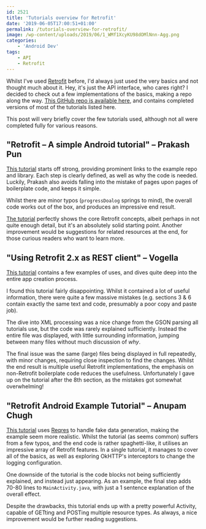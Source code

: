 ```yaml
---
id: 2521
title: 'Tutorials overview for Retrofit'
date: '2019-06-05T17:00:51+01:00'
permalink: /tutorials-overview-for-retrofit/
image: /wp-content/uploads/2019/06/1_WMf1XcyKU98dOMlNnn-Agg.png
categories:
    - 'Android Dev'
tags:
    - API
    - Retrofit
---
```


Whilst I've used [Retrofit](https://square.github.io/retrofit/) before, I'd always just used the very basics and not thought much about it. Hey, it's just the API interface, who cares right? I decided to check out a few implementations of the basics, making a repo along the way. [This GitHub repo is available here](https://github.com/JakeSteam/retrofit-experiments), and contains completed versions of most of the tutorials listed here.

This post will very briefly cover the few tutorials used, although not all were completed fully for various reasons.

## "Retrofit – A simple Android tutorial" – Prakash Pun

[This tutorial](https://medium.com/@prakash_pun/retrofit-a-simple-android-tutorial-48437e4e5a23) starts off strong, providing prominent links to the example repo and library. Each step is clearly defined, as well as why the code is needed. Luckily, Prakash also avoids falling into the mistake of pages upon pages of boilerplate code, and keeps it simple.

Whilst there are minor typos (`progressDoalog` springs to mind), the overall code works out of the box, and produces an impressive end result.

[The tutorial](https://medium.com/@prakash_pun/retrofit-a-simple-android-tutorial-48437e4e5a23) perfectly shows the core Retrofit concepts, albeit perhaps in not quite enough detail, but it's an absolutely solid starting point. Another improvement would be suggestions for related resources at the end, for those curious readers who want to learn more.


## "Using Retrofit 2.x as REST client" – Vogella

[This tutorial](https://www.vogella.com/tutorials/Retrofit/article.html) contains a few examples of uses, and dives quite deep into the entire app creation process.

I found this tutorial fairly disappointing. Whilst it contained a lot of useful information, there were quite a few massive mistakes (e.g. sections 3 &amp; 6 contain exactly the same text and code, presumably a poor copy and paste job).

The dive into XML processing was a nice change from the GSON parsing all tutorials use, but the code was rarely explained sufficiently. Instead the entire file was displayed, with little surrounding information, jumping between many files without much discussion of *why*.

The final issue was the same (large) files being displayed in full repeatedly, with minor changes, requiring close inspection to find the changes. Whilst the end result is multiple useful Retrofit implementations, the emphasis on non-Retrofit boilerplate code reduces the usefulness. Unfortunately I gave up on the tutorial after the 8th section, as the mistakes got somewhat overwhelming!

## "Retrofit Android Example Tutorial" – Anupam Chugh

[This tutorial](https://www.journaldev.com/13639/retrofit-android-example-tutorial) uses [Reqres](https://reqres.in) to handle fake data generation, making the example seem more realistic. Whilst the tutorial (as seems common) suffers from a few typos, and the end code is rather spaghetti-like, it utilises an impressive array of Retrofit features. In a single tutorial, it manages to cover all of the basics, as well as exploring OkHTTP's interceptors to change the logging configuration.

One downside of the tutorial is the code blocks not being sufficiently explained, and instead just appearing. As an example, the final step adds 70-80 lines to `MainActivity.java`, with just a 1 sentence explanation of the overall effect.

Despite the drawbacks, this tutorial ends up with a pretty powerful Activity, capable of GETting and POSTing multiple resource types. As always, a nice improvement would be further reading suggestions.